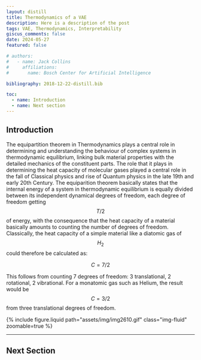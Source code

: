 ```yaml
---
layout: distill
title: Thermodynamics of a VAE
description: Here is a description of the post
tags: VAE, Thermodynamics, Interpretability
giscus_comments: false
date: 2024-05-27
featured: false

# authors:
#   - name: Jack Collins
#     affiliations:
#       name: Bosch Center for Artificial Intelligence

bibliography: 2018-12-22-distill.bib

toc:
  - name: Introduction
  - name: Next section
---
```


## Introduction

The equipartition theorem in Thermodynamics plays a central role in determining and understanding the behaviour of complex systems in thermodynamic equilibrium, linking bulk material properties with the detailed mechanics of the constituent parts. The role that it plays in determining the heat capacity of molecular gases played a central role in the fall of Classical physics and rise of Quantum physics in the late 19th and early 20th Century. The equiparition theorem basically states that the internal energy of a system in thermodynamic equilibrium is equally divided between its independent dynamical degrees of freedom, each degree of freedom getting $$T/2$$ of energy, with the consequence that the heat capacity of a material basically amounts to counting the number of degrees of freedom. Classically, the heat capacity of a simple material like a diatomic gas of $$H_2$$ could therefore be calculated as:

$$C = 7/2$$

This follows from counting 7 degrees of freedom: 3 translational, 2 rotational, 2 vibrational. For a monatomic gas such as Helium, the result would be $$C=3/2$$ from three translational degrees of freedom.

<div class="row mt-3">
    <div class="col-md-12 mt-3 mt-md-0">
        {% include figure.liquid path="assets/img/img2610.gif" class="img-fluid" zoomable=true %}
    </div>
</div>

---

## Next Section

<!--
There are deep connections between Thermodynamics and Variational Inference that in principle are quite well understood, but there are facets of the connection that haven't been properly explored. For me, one of the most fascinating aspects of introductory thermodynamics is the equipartition theorem and its relation to heat capacity. Consider a simple molecular gas like $H_2$. You can think of each $H_2$ molecule as a pair of hydrogen atoms connected by a simple spring that oscillates about some equilibrium displacement, and the gas as a large collection of $H_2$ molecules that are constantly colliding with eachother. Each collision between a pair of molecules will result in some changes in their individual velocities and oscillation rates, but with overall energy being conserved then the net effect of many of these collisions is a randomization of the energy distribution between the various dynamical degrees of freedom. If you were to initialize the system such that all $H_2$ molecules were moving about but their springs were not vibrating and then waited for a while, evntually you would find that much of that kinetic energy has been redistributied into vibrational energy inside the molecules. The equipartition theorem is essentially a formalization of this intuition: for a system in thermodynamic equilibrium\footnote{test}, the total energy budget of the system will be distributed equally between all of the dynamical degrees of freedom.

There is also the Thermodynamic concept of temperature $T$, the high school concept of which is something like "the average speed of a particle in the material", but a better concept is "the average internal energy associated with each degree of freedom". The heat capacity $C$ is the rate of change of internal energy with temperature\footnote{I am making some simplifications here.}:

$$C = \frac{dH}{dT}$$

with $H$ the internal energy. A system with more degrees of freedom has a higher heat capacity. E.g. if you double the number of $H_2% molecules in the case, then you will need twice as much energy to raise the temperature by the same amount. If you replace $H_2$ with a more complex molecular structure with many more internal degrees of freedom, then this also raises the heat capacity because the internal energy is being shared between more degrees of freedom. Specifically, the equipartition

In physics, systems in thermal equilibrium are characterized by their free energy being at a minumum. -->
